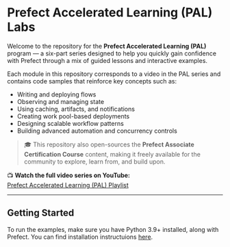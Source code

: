 # Prefect Accelerated Learning (PAL) Labs

Welcome to the repository for the **Prefect Accelerated Learning (PAL)** program — a six-part series designed to help you quickly gain confidence with Prefect through a mix of guided lessons and interactive examples.

Each module in this repository corresponds to a video in the PAL series and contains code samples that reinforce key concepts such as:

- Writing and deploying flows
- Observing and managing state
- Using caching, artifacts, and notifications
- Creating work pool-based deployments
- Designing scalable workflow patterns
- Building advanced automation and concurrency controls

> 🎓 This repository also open-sources the **Prefect Associate Certification Course** content, making it freely available for the community to explore, learn from, and build upon.

📺 **Watch the full video series on YouTube:**  
[Prefect Accelerated Learning (PAL) Playlist](https://youtube.com/playlist?list=PLZfWmQS5hVzFBrwj2k4WGxelQtKrNyAwo&feature=shared)

---

## Getting Started
To run the examples, make sure you have Python 3.9+ installed, along with Prefect.
You can find installation instructuions [here](https://docs.prefect.io/v3/get-started/install).
